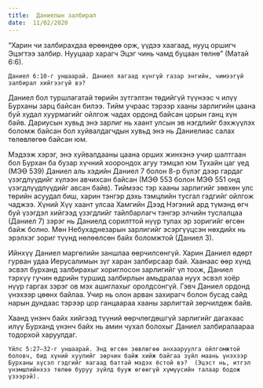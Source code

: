 ```yaml
---
title:  Даниелын залбирал
date:  11/02/2020
---
```


“Харин чи залбирахдаа өрөөндөө орж, үүдээ хаагаад, нууц оршигч Эцэгтээ залбир. Нууцаар харагч Эцэг чинь чамд буцаан төлнө” (Матай 6:6).

`Даниел 6:10-г уншаарай. Даниел яагаад хүнгүй газар энгийн, чимээгүй залбирал хийгээгүй вэ?`

Даниел бол туршлагатай төрийн зүтгэлтэн төдийгүй түүнээс ч илүү Бурханы зарц байсан билээ. Тийм учраас тэрээр хааны зарлигийн цаана буй худал хуурмагийг ойлгож чадах ордонд байсан цорын ганц хүн байв. Дариусын хувьд энэ зарлиг нь хаант улсын эв нэгдлийг бэхжүүлэх боломж байсан бол хуйвалдагчдын хувьд энэ нь Даниелиас салах төлөвлөгөө байсан юм.

Мэдээж хэрэг, энэ хуйвалдааны цаана орших жинхэнэ учир шалтгаан бол Бурхан ба бузар хүчний хоорондох агуу тэмцэл юм Тухайн цаг үед (МЭӨ 539) Даниел аль хэдийн Даниел 7 болон 8-р бүлэг дээр гардаг үзэгдлүүдийг хүлээн авчихсан байсан (МЭӨ 553 болон МЭӨ 551 онд үзэгдлүүдлүүдийг авсан байв). Тиймээс тэр хааны зарлигийг зөвхөн улс төрийн асуудал биш, харин тэнгэр дэхь тэмцлийн тусгал гэдгийг ойлгож чаджээ. Хүний Хүү хаант улсаа Хамгийн Дээд Нэгэний ард түмэнд өгч буй үзэгдэл хийгээд үзэгдлийг тайлбарлагч тэнгэр элчийн туслалцаа (Даниел 7) зэрэг нь Даниелд сорилттой нүүр тулах эр зоригийг өгсөн байж болно. Мөн Небухаднезарын зарлигийг эсэргүүцсэн нөхдийх нь эрэлхэг зориг түүнд нөлөөлсөн байх боломжтой (Даниел 3).

Ийнхүү Даниел маргөлийн заншлаа өөрчилсөнгүй. Харин Даниел өдөрт гурван удаа Иерусалимын зүг харан залбирсаар бай. Хаанаас өөр хүнд эсвэл бурханд залбирахыг хориглосон зарлигийг үл тоож, Даниел тэрхүү гучин өдрийн туршид залбирлын амьдралаа нуух эсвэл хоёр нүүр гаргах зэрэг ов мэх ашиглахыг оролдсонгүй. Гэвч Даниел ордонд үнэхээр цөөнх байлаа. Учир нь олон арван захирагч болон бусад сайд нарын дундаас тэрээр цор ганцаараа хааны зарлигтай зөрчилдөж байв.

Хаанд үнэнч байх хийгээд түүний өөрчлөгдөшгүй зарлигийг дагахаас илүү Бурханд үнэнч байх нь амин чухал болохыг Даниел залбиралаараа тодорхой харуулдаг.

`Үйлс 5:27–32-г уншаарай. Энд өгсөн зөвлөгөө анхааруулга ойлгомжтой боловч, бид хүний хуулийг зөрчин байж хийж байгаа зүйл маань үнэхээр Бурханы хүсэл гэдгийг яагаад баттай мэдэх ёстой вэ?  (Эцэст нь, итгэл үнэмшлийнхээ төлөө буруу зүйлд бууж өгөөгүй хүмүүсийн талаар бодож үзээрэй).`